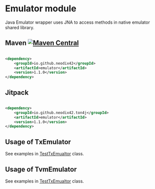 # Emulator module

Java Emulator wrapper uses JNA to access methods in native emulator shared library.

## Maven [![Maven Central][maven-central-svg]][maven-central]

```xml

<dependency>
    <groupId>io.github.neodix42</groupId>
    <artifactId>emulator</artifactId>
    <version>1.1.0</version>
</dependency>
```

## Jitpack

```xml

<dependency>
    <groupId>io.github.neodix42.ton4j</groupId>
    <artifactId>emulator</artifactId>
    <version>1.1.0</version>
</dependency>
```

## Usage of TxEmulator

See examples in [TestTxEmualtor](../emulator/src/test/java/org/ton/java/emulator/TestTxEmulator.java) class.

## Usage of TvmEmulator

See examples in [TestTxEmualtor](../emulator/src/test/java/org/ton/java/emulator/TestTvmEmulator.java) class.

[maven-central-svg]: https://img.shields.io/maven-central/v/io.github.neodix42/emulator

[maven-central]: https://mvnrepository.com/artifact/io.github.neodix42/emulator

[ton-svg]: https://img.shields.io/badge/Based%20on-TON-blue

[ton]: https://ton.org